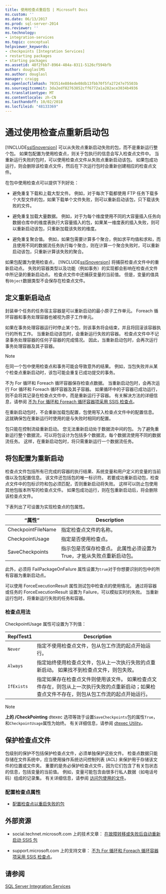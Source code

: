 ```yaml
---
title: 使用检查点重启包 | Microsoft Docs
ms.custom: ''
ms.date: 06/13/2017
ms.prod: sql-server-2014
ms.reviewer: ''
ms.technology:
- integration-services
ms.topic: conceptual
helpviewer_keywords:
- checkpoints [Integration Services]
- restarting packages
- starting packages
ms.assetid: 48f2fbb7-8964-484a-8311-5126cf594bfb
author: douglaslMS
ms.author: douglasl
manager: craigg
ms.openlocfilehash: 703514e884ede08db13fbb70f5fa27247e75503b
ms.sourcegitcommit: 3da2edf82763852cff6772a1a282ace3034b4936
ms.translationtype: MT
ms.contentlocale: zh-CN
ms.lasthandoff: 10/02/2018
ms.locfileid: "48133369"
---
```

# <a name="restart-packages-by-using-checkpoints"></a>通过使用检查点重新启动包
  [!INCLUDE[ssISnoversion](../../includes/ssisnoversion-md.md)] 可以从失败点重新启动失败的包，而不是重新运行整个包。 如果包配置为使用检查点，则关于包执行的信息会写入检查点文件中。 当重新运行失败的包时，可以使用检查点文件从失败点重新启动该包。 如果包成功运行，则会删除该检查点文件，然后在下次运行包时会重新创建相应的检查点文件。  
  
 在包中使用检查点可以提供下列好处：  
  
-   避免重复下载和上载大型文件。 例如，对于每次下载都使用 FTP 任务下载多个大型文件的包，如果下载单个文件失败，则可以重新启动该包，只下载该失败的文件。  
  
-   避免重复加载大量数据。 例如，对于为每个维度使用不同的大容量插入任务向数据仓库中的维度表执行大容量插入的包，如果某一维度表的插入失败，则可以重新启动该包，只重新加载该失败的维度。  
  
-   避免重复聚合值。 例如，如果包需要计算多个聚合，例如求平均值和求和，而且使用不同的数据流任务执行每个聚合，则在计算一个聚合失败时，可以重新启动该包，只重新计算该失败的聚合。  
  
 如果包配置为使用检查点， [!INCLUDE[ssISnoversion](../../includes/ssisnoversion-md.md)] 将捕获检查点文件中的重新启动点。 失败的容器类型以及功能（例如事务）的实现都会影响在检查点文件中所记录的重新启动点。 检查点文件中还捕获变量的当前值。 但是，变量的值具有`Object`数据类型不会保存在检查点文件。  
  
## <a name="defining-restart-points"></a>定义重新启动点  
 封装单个任务的任务宿主容器是可以重新启动的最小原子工作单元。 Foreach 循环容器和事务处理容器也被视为原子工作单元。  
  
 如果在事务处理容器运行时停止某个包，则该事务将会结束，并且将回滚该容器执行的所有工作。 当重新启动该包时，会重新运行失败的容器。 检查点文件中不记录事务处理容器的任何子容器的完成情况。 因此，当重新启动包时，会再次运行事务处理容器及其子容器。  
  
> [!NOTE]  
>  在同一个包中使用检查点和事务可能会导致意外的结果。 例如，当包失败并从某个检查点重新启动时，该包可能会重复已成功提交的事务。  
  
 不为 For 循环和 Foreach 循环容器保存检查点数据。 当重新启动包时，会再次运行 For 循环和 Foreach 循环容器及其子容器。 如果循环中的子容器已成功运行，则不会将其记录在检查点文件中，而是重新运行子容器。 有关解决方法的详细信息，请参阅 [不为 For 循环和 Foreach 循环容器项采用 SSIS 检查点](http://go.microsoft.com/fwlink/?LinkId=241633)。  
  
 在重新启动包时，不会重新加载包配置，包使用写入检查点文件中的配置信息。 这就确保包在重新运行时使用的是与失败时相同的配置。  
  
 包只能在控制流级重新启动。 您无法重新启动处于数据流中间的包。 为了避免重新运行整个数据流，可以将包设计为包括多个数据流，每个数据流使用不同的数据流任务。 这样，在重新启动包时，将只需重新运行一个数据流任务。  
  
## <a name="configuring-a-package-to-restart"></a>将包配置为重新启动  
 检查点文件包括所有已完成的容器的执行结果、系统变量和用户定义的变量的当前值以及包配置信息。 该文件还包括包的唯一标识符。 若要成功重新启动包，检查点文件中的包标识符和包必须匹配，否则重新启动将失败。 这样可以防止包使用其他包版本所写的检查点文件。 如果包成功运行，则在包重新启动后，将会删除该检查点文件。  
  
 下表列出了可设置为实现检查点的包属性。  
  
|“属性”|Description|  
|--------------|-----------------|  
|CheckpointFileName|指定检查点文件的名称。|  
|CheckpointUsage|指定是否使用检查点。|  
|SaveCheckpoints|指示包是否保存检查点。 此属性必须设置为 True，才能从失败点重新启动包。|  
  
 此外，必须将 FailPackageOnFailure 属性设置为`true`对于你想要识别的包中的所有容器为重新启动点。  
  
 可以使用 ForceExecutionResult 属性测试包中检查点的使用情况。 通过将容器或任务的 ForceExecutionResult 设置为 Failure，可以模拟实时的失败。 当重新运行包时，将重新运行失败的任务和容器。  
  
### <a name="checkpoint-usage"></a>检查点用法  
 CheckpointUsage 属性可设置为下列值：  
  
|ReplTest1|Description|  
|-----------|-----------------|  
|`Never`|指定不使用检查点文件，包从包工作流的起点开始运行。|  
|`Always`|指定始终使用检查点文件，包从上一次执行失败的点重新启动。 如果找不到检查点文件，则包失败。|  
|`IfExists`|指定如果存在检查点文件则使用该文件。 如果检查点文件存在，则包从上一次执行失败的点重新启动；如果检查点文件不存在，则包从包工作流的起点开始运行。|  
  
> [!NOTE]  
>  **上的 /CheckPointing** dtexec 选项等效于设置`SaveCheckpoints`包的属性`True`，和`CheckpointUsage`属性为始终。 有关详细信息，请参阅 [dtexec Utility](dtexec-utility.md)。  
  
## <a name="securing-checkpoint-files"></a>保护检查点文件  
 包级别的保护不包括保护检查点文件，必须单独保护这些文件。 检查点数据只能存储在文件系统中，应当使用操作系统访问控制列表 (ACL) 来保护用于存储该文件的位置或文件夹。 重要的是务必保护检查点文件，因为它们包含了有关包状态的信息，包括变量的当前值。 例如，变量可能包含由很多行私人数据（如电话号码）组成的记录集。 有关详细信息，请参阅 [访问包使用的文件](../access-to-files-used-by-packages.md)。  
  
### <a name="to-configure-the-checkpoint-properties"></a>配置检查点属性  
  
-   [配置检查点以重启失败的包](../configure-checkpoints-for-restarting-a-failed-package.md)  
  
## <a name="external-resources"></a>外部资源  
  
-   social.technet.microsoft.com 上的技术文章： [在故障转移或失败后自动重新启动 SSIS 包](http://go.microsoft.com/fwlink/?LinkId=200407)  
  
-   support.microsoft.com 上的支持文章： [不为 For 循环和 Foreach 循环容器项采用 SSIS 检查点](http://go.microsoft.com/fwlink/?LinkId=241633)。  
  
## <a name="see-also"></a>请参阅  
 [SQL Server Integration Services](../sql-server-integration-services.md)  
  
  
